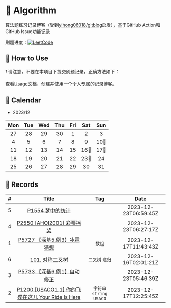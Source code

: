 # 📝 Algorithm
算法题练习记录博客（受到[yihong06018/gitblog](https://github.com/yihong0618/gitblog)启发），基于GitHub Action和GitHub Issue功能记录

刷题进度：[![LeetCode](https://img.shields.io/github/issues/doragd/algorithm?style=flat&label=%F0%9F%8C%B8%20LeetCode%20Record&labelColor=%20%236DB9EF&color=%23FF90BC&link=https%3A%2F%2Fgithub.com%2Fdoragd%2Falgorithm
)](https://github.com/doragd/algorithm)

## 🎄 How to Use

❗ 请注意，不要在本项目下提交刷题记录，正确方法如下：

查看[Usage](Usage.md)文档，创建并使用一个个人专属的记录博客。


## 🎯 Calendar














* 2023/12

|Mon|Tue|Wed|Thu|Fri|Sat|Sun|
|:-:|:-:|:-:|:-:|:-:|:-:|:-:|
|27|28|29|30|1|2|3|
|4|5|6|7|8|9|10🌟|
|11|12|13|14|15|16🌟|17🌟|
|18|19|20|21|22|23🌟|24|
|25|26|27|28|29|30|31|


## 🍃 Records

|#|Title|Tag|Date|
|:-:|:-:|:-:|:-:|
|5|[P1554 梦中的统计](https://github.com/RyanHe0/Algorithm/issues/5)||2023-12-23T06:59:45Z|
|4|[P2550 [AHOI2001] 彩票摇奖](https://github.com/RyanHe0/Algorithm/issues/4)||2023-12-23T06:27:17Z|
|1|[P5727 【深基5.例3】冰雹猜想](https://github.com/RyanHe0/Algorithm/issues/1)|`数组`|2023-12-17T11:43:43Z|
|6|[101. 对称二叉树](https://github.com/Doragd/Algorithm/issues/6)|`二叉树` `递归`|2023-12-16T02:01:21Z|
|3|[P5733 【深基6.例1】自动修正](https://github.com/RyanHe0/Algorithm/issues/3)||2023-12-23T05:46:39Z|
|2|[P1200 [USACO1.1] 你的飞碟在这儿 Your Ride Is Here](https://github.com/RyanHe0/Algorithm/issues/2)|`字符串` `string` `USACO`|2023-12-17T12:25:45Z|
